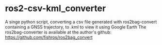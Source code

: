 # ros2-csv-kml_converter
A singe python script, converting a csv file generated with ros2bag-convert containing a GNSS trajectory, to .kml to view it using Google Earth
The ros2bag-converter is available at the author's github: https://github.com/fishros/ros2bag_convert

